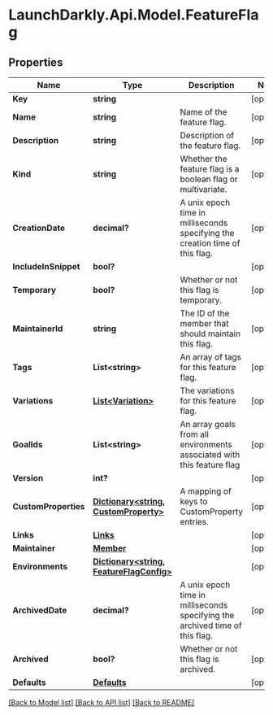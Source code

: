 # LaunchDarkly.Api.Model.FeatureFlag
## Properties

Name | Type | Description | Notes
------------ | ------------- | ------------- | -------------
**Key** | **string** |  | [optional] 
**Name** | **string** | Name of the feature flag. | [optional] 
**Description** | **string** | Description of the feature flag. | [optional] 
**Kind** | **string** | Whether the feature flag is a boolean flag or multivariate. | [optional] 
**CreationDate** | **decimal?** | A unix epoch time in milliseconds specifying the creation time of this flag. | [optional] 
**IncludeInSnippet** | **bool?** |  | [optional] 
**Temporary** | **bool?** | Whether or not this flag is temporary. | [optional] 
**MaintainerId** | **string** | The ID of the member that should maintain this flag. | [optional] 
**Tags** | **List&lt;string&gt;** | An array of tags for this feature flag. | [optional] 
**Variations** | [**List&lt;Variation&gt;**](Variation.md) | The variations for this feature flag. | [optional] 
**GoalIds** | **List&lt;string&gt;** | An array goals from all environments associated with this feature flag | [optional] 
**Version** | **int?** |  | [optional] 
**CustomProperties** | [**Dictionary&lt;string, CustomProperty&gt;**](CustomProperty.md) | A mapping of keys to CustomProperty entries. | [optional] 
**Links** | [**Links**](Links.md) |  | [optional] 
**Maintainer** | [**Member**](Member.md) |  | [optional] 
**Environments** | [**Dictionary&lt;string, FeatureFlagConfig&gt;**](FeatureFlagConfig.md) |  | [optional] 
**ArchivedDate** | **decimal?** | A unix epoch time in milliseconds specifying the archived time of this flag. | [optional] 
**Archived** | **bool?** | Whether or not this flag is archived. | [optional] 
**Defaults** | [**Defaults**](Defaults.md) |  | [optional] 

[[Back to Model list]](../README.md#documentation-for-models) [[Back to API list]](../README.md#documentation-for-api-endpoints) [[Back to README]](../README.md)

